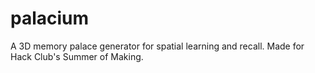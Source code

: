 # palacium
A 3D memory palace generator for spatial learning and recall. Made for Hack Club's Summer of Making.
